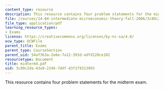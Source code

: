 ```yaml
---
content_type: resource
description: This resource contains four problem statements for the midterm exam.
file: /courses/14-04-intermediate-microeconomic-theory-fall-2006/3c89c2da43a922467ddfd3f1f9313993_midterm4.pdf
file_type: application/pdf
learning_resource_types:
- Exams
license: https://creativecommons.org/licenses/by-nc-sa/4.0/
ocw_type: OCWFile
parent_title: Exams
parent_type: CourseSection
parent_uid: 54af363a-2e6e-7a12-393d-adfd128ce102
resourcetype: Document
title: midterm4.pdf
uid: 3c89c2da-43a9-2246-7ddf-d3f1f9313993
---
```

This resource contains four problem statements for the midterm exam.